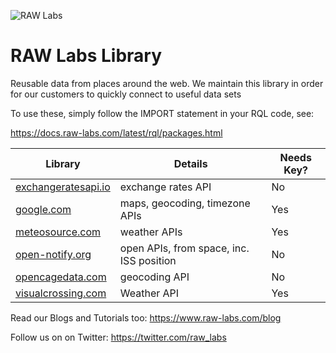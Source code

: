 ![RAW Labs](https://avatars.githubusercontent.com/u/11390046?s=100&v=4)
# RAW Labs Library 

Reusable data from places around the web.
We maintain this library in order for our customers to quickly connect to useful data sets

To use these, simply follow the IMPORT statement in your RQL code, see:<p>
https://docs.raw-labs.com/latest/rql/packages.html

| Library                                               | Details                                    | Needs Key? |
| -------                                               | ---                                        | ---        |
| [exchangeratesapi.io](./1/public/exchangeratesapi.io) | exchange rates API                         | No         |
| [google.com](./1/public/google.com)                   | maps, geocoding, timezone APIs             | Yes        |
| [meteosource.com](./1/public/meteosource.com)         | weather APIs                               | Yes        |
| [open-notify.org](./1/public/open-notify.org)         | open APIs, from space, inc. ISS position   | No         |
| [opencagedata.com](./1/public/opencagedata.com)       | geocoding API                              | No         |
| [visualcrossing.com](./1/public/visualcrossing.com)   | Weather API                                | Yes        |
  

Read our Blogs and Tutorials too:
https://www.raw-labs.com/blog

Follow us on on Twitter:
https://twitter.com/raw_labs


